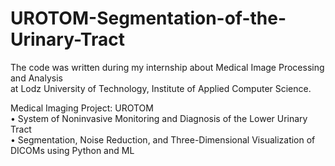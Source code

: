 # UROTOM-Segmentation-of-the-Urinary-Tract

The code was written during my internship about Medical Image Processing and Analysis  
at Lodz University of Technology, Institute of Applied Computer Science.

Medical Imaging Project: UROTOM  
• System of Noninvasive Monitoring and Diagnosis of the Lower Urinary Tract  
• Segmentation, Noise Reduction, and Three-Dimensional Visualization of DICOMs using Python and ML
